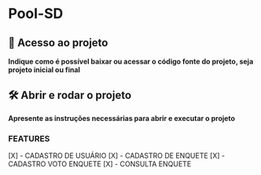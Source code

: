 # Pool-SD

## 📁 Acesso ao projeto

**Indique como é possível baixar ou acessar o código fonte do projeto, seja projeto inicial ou final**

## 🛠️ Abrir e rodar o projeto

**Apresente as instruções necessárias para abrir e executar o projeto**
### FEATURES

[X] - CADASTRO DE USUÁRIO
[X] - CADASTRO DE ENQUETE
[X] - CADASTRO VOTO ENQUETE
[X] - CONSULTA ENQUETE